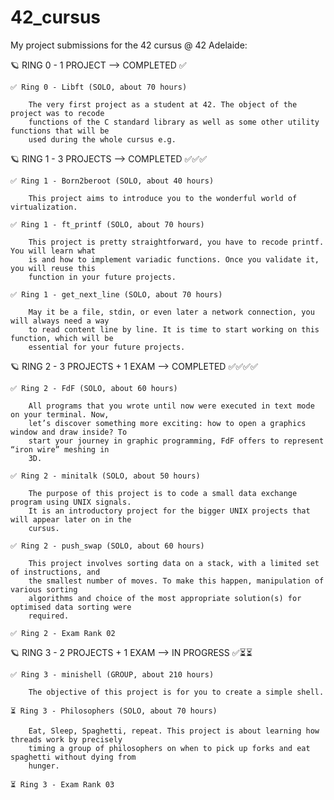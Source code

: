 # 42_cursus

My project submissions for the 42 cursus @ 42 Adelaide:

🪐 RING 0 - 1 PROJECT --> COMPLETED ✅

    ✅ Ring 0 - Libft (SOLO, about 70 hours)

        The very first project as a student at 42. The object of the project was to recode 
        functions of the C standard library as well as some other utility functions that will be 
        used during the whole cursus e.g.

🪐 RING 1 - 3 PROJECTS --> COMPLETED ✅✅✅

    ✅ Ring 1 - Born2beroot (SOLO, about 40 hours)

        This project aims to introduce you to the wonderful world of virtualization. 

    ✅ Ring 1 - ft_printf (SOLO, about 70 hours)

        This project is pretty straightforward, you have to recode printf. You will learn what 
        is and how to implement variadic functions. Once you validate it, you will reuse this 
        function in your future projects. 

    ✅ Ring 1 - get_next_line (SOLO, about 70 hours)

        May it be a file, stdin, or even later a network connection, you will always need a way
        to read content line by line. It is time to start working on this function, which will be 
        essential for your future projects.

🪐 RING 2 - 3 PROJECTS + 1 EXAM --> COMPLETED ✅✅✅✅

    ✅ Ring 2 - FdF (SOLO, about 60 hours)

        All programs that you wrote until now were executed in text mode on your terminal. Now, 
        let’s discover something more exciting: how to open a graphics window and draw inside? To
        start your journey in graphic programming, FdF offers to represent “iron wire” meshing in 
        3D. 

    ✅ Ring 2 - minitalk (SOLO, about 50 hours)

        The purpose of this project is to code a small data exchange program using UNIX signals. 
        It is an introductory project for the bigger UNIX projects that will appear later on in the
        cursus. 

    ✅ Ring 2 - push_swap (SOLO, about 60 hours)

        This project involves sorting data on a stack, with a limited set of instructions, and 
        the smallest number of moves. To make this happen, manipulation of various sorting 
        algorithms and choice of the most appropriate solution(s) for optimised data sorting were
        required. 

    ✅ Ring 2 - Exam Rank 02

🪐 RING 3 - 2 PROJECTS + 1 EXAM --> IN PROGRESS ✅⏳⏳

    ✅ Ring 3 - minishell (GROUP, about 210 hours)

        The objective of this project is for you to create a simple shell. 

    ⏳ Ring 3 - Philosophers (SOLO, about 70 hours)

        Eat, Sleep, Spaghetti, repeat. This project is about learning how threads work by precisely 
        timing a group of philosophers on when to pick up forks and eat spaghetti without dying from 
        hunger. 

    ⏳ Ring 3 - Exam Rank 03


